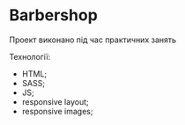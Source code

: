 # Barbershop
Проект виконано під час практичних занять

Технології:
 - HTML;
 - SASS;
 - JS;
 - responsive layout;
 - responsive images;
 
